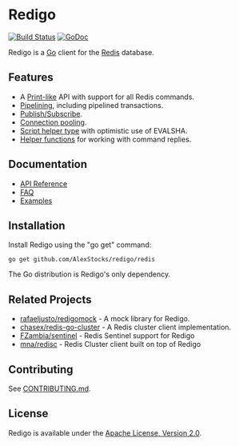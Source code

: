 Redigo
======

[![Build Status](https://travis-ci.org/AlexStocks/redigo.svg?branch=master)](https://travis-ci.org/AlexStocks/redigo)
[![GoDoc](https://godoc.org/github.com/AlexStocks/redigo/redis?status.svg)](https://godoc.org/github.com/AlexStocks/redigo/redis)

Redigo is a [Go](http://golang.org/) client for the [Redis](http://redis.io/) database.

Features
-------

* A [Print-like](http://godoc.org/github.com/AlexStocks/redigo/redis#hdr-Executing_Commands) API with support for all Redis commands.
* [Pipelining](http://godoc.org/github.com/AlexStocks/redigo/redis#hdr-Pipelining), including pipelined transactions.
* [Publish/Subscribe](http://godoc.org/github.com/AlexStocks/redigo/redis#hdr-Publish_and_Subscribe).
* [Connection pooling](http://godoc.org/github.com/AlexStocks/redigo/redis#Pool).
* [Script helper type](http://godoc.org/github.com/AlexStocks/redigo/redis#Script) with optimistic use of EVALSHA.
* [Helper functions](http://godoc.org/github.com/AlexStocks/redigo/redis#hdr-Reply_Helpers) for working with command replies.

Documentation
-------------

- [API Reference](http://godoc.org/github.com/AlexStocks/redigo/redis)
- [FAQ](https://github.com/AlexStocks/redigo/wiki/FAQ)
- [Examples](https://godoc.org/github.com/AlexStocks/redigo/redis#pkg-examples)

Installation
------------

Install Redigo using the "go get" command:

    go get github.com/AlexStocks/redigo/redis

The Go distribution is Redigo's only dependency.

Related Projects
----------------

- [rafaeljusto/redigomock](https://godoc.org/github.com/rafaeljusto/redigomock) - A mock library for Redigo.
- [chasex/redis-go-cluster](https://github.com/chasex/redis-go-cluster) - A Redis cluster client implementation.
- [FZambia/sentinel](https://github.com/FZambia/sentinel) - Redis Sentinel support for Redigo
- [mna/redisc](https://github.com/mna/redisc) - Redis Cluster client built on top of Redigo

Contributing
------------

See [CONTRIBUTING.md](https://github.com/AlexStocks/redigo/blob/master/.github/CONTRIBUTING.md).

License
-------

Redigo is available under the [Apache License, Version 2.0](http://www.apache.org/licenses/LICENSE-2.0.html).
